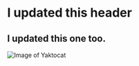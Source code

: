 # I updated this header
## I updated this one too. 
![Image of Yaktocat](https://octodex.github.com/images/yaktocat.png)

